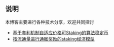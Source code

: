 ## 说明

本博客主要进行各种技术分享，欢迎共同探讨

* [基于套利机制自适应价格可Staking的算法稳定币](/stablecoin)
* [按流通量进行通胀奖励的staking经济模型](/staking)